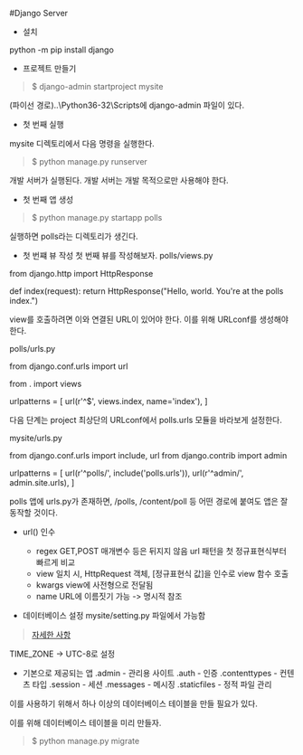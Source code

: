 #Django Server

* 설치

python -m pip install django

* 프로젝트 만들기
>$ django-admin startproject mysite

(파이선 경로)..\Python36-32\Scripts에 django-admin 파일이 있다.

* 첫 번째 실행

mysite 디렉토리에서 다음 명령을 실행한다.
>$ python manage.py runserver

개발 서버가 실행된다.
개발 서버는 개발 목적으로만 사용해야 한다.

* 첫 번째 앱 생성

>$ python manage.py startapp polls

실행하면 polls라는 디렉토리가 생긴다.

* 첫 번쨰 뷰 작성
첫 번째 뷰를 작성해보자.
polls/views.py
>
from django.http import HttpResponse


def index(request):
    return HttpResponse("Hello, world. You're at the polls index.")
>
view를 호출하려면 이와 연결된 URL이 있어야 한다.
이를 위해 URLconf를 생성해야 한다.

polls/urls.py
>
from django.conf.urls import url

from . import views

urlpatterns = [
    url(r'^$', views.index, name='index'),
]
>
다음 단계는 project 최상단의 URLconf에서 polls.urls 모듈을 바라보게 설정한다.

mysite/urls.py
>
from django.conf.urls import include, url
from django.contrib import admin

urlpatterns = [
    url(r'^polls/', include('polls.urls')),
    url(r'^admin/', admin.site.urls),
]

>
polls 앱에 urls.py가 존재하면, /polls, /content/poll 등 어떤 경로에 붙여도 앱은 잘 동작할 것이다.

* url() 인수
    - regex
        GET,POST 매개변수 등은 뒤지지 않음
        url 패턴을 첫 정규표현식부터 빠르게 비교
    - view
        일치 시, HttpRequest 객체, [정규표현식 값]을 인수로 view 함수 호출
    - kwargs
        view에 사전형으로 전달됨
    - name
        URL에 이름짓기 가능 -> 명시적 참조

* 데이터베이스 설정
mysite/setting.py 파일에서 가능함
> [자세한 사항](https://docs.djangoproject.com/ko/1.11/intro/tutorial02/)

TIME_ZONE -> UTC-8로 설정

* 기본으로 제공되는 앱
.admin - 관리용 사이트
.auth - 인증
.contenttypes - 컨텐츠 타입
.session - 세션
.messages - 메시징
.staticfiles - 정적 파일 관리

이를 사용하기 위해서 하나 이상의 데이터베이스 테이블을 만들 필요가 있다.

이를 위해 데이터베이스 테이블을 미리 만들자.

>$ python manage.py migrate



